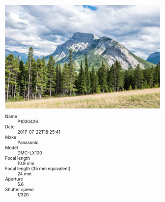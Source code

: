 [![P1030426](/photos/hd/P1030426.jpg)](/photos/full/P1030426.jpg?raw=true)

<dl>
  <dt>Name</dt>
  <dd>P1030426</dd>
  <dt>Date</dt>
  <dd>2017-07-22T18:25:41</dd>
  <dt>Make</dt>
  <dd>Panasonic</dd>
  <dt>Model</dt>
  <dd>DMC-LX100</dd>
  <dt>Focal length</dt>
  <dd>10.9 mm</dd>
  <dt>Focal length (35 mm equivalent)</dt>
  <dd>24 mm</dd>
  <dt>Aperture</dt>
  <dd>5.6</dd>
  <dt>Shutter speed</dt>
  <dd>1/320</dd>
</dl>
